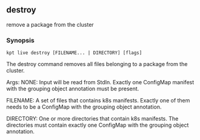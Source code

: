 ## destroy

remove a package from the cluster

### Synopsis

    kpt live destroy [FILENAME... | DIRECTORY] [flags]

The destroy command removes all files belonging to a package from
the cluster.

Args:
  NONE:
    Input will be read from StdIn. Exactly one ConfigMap manifest
    with the grouping object annotation must be present.

  FILENAME:
    A set of files that contains k8s manifests. Exactly one of them
    needs to be a ConfigMap with the grouping object annotation.
    
  DIRECTORY:
    One or more directories that contain k8s manifests. The directories 
    must contain exactly one ConfigMap with the grouping object annotation.
